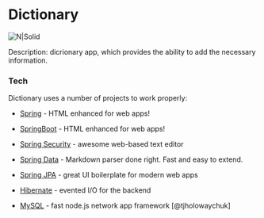 # Dictionary

![N|Solid](https://cdn0.iconfinder.com/data/icons/human-resources-14/100/1-01-128.png)

Description: dicrionary app, which provides the ability to add the necessary information.

### Tech

Dictionary uses a number of projects to work properly:

* [Spring] - HTML enhanced for web apps!
* [SpringBoot] - HTML enhanced for web apps!
* [Spring Security] - awesome web-based text editor
* [Spring Data] - Markdown parser done right. Fast and easy to extend.
* [Spring JPA] - great UI boilerplate for modern web apps
* [Hibernate] - evented I/O for the backend
* [MySQL] - fast node.js network app framework [@tjholowaychuk]

   [Spring]: <https://spring.io>
   [SpringBoot]: <https://docs.spring.io/spring-boot/docs/1.5.x/reference/html/>
   [Spring Security]: <https://github.com/joemccann/dillinger.git>
   [Spring Data]: <http://daringfireball.net>
   [Spring JPA]: <http://daringfireball.net/projects/markdown/>
   [Hibernate]: <https://github.com/markdown-it/markdown-it>
   [MySQL]: <http://ace.ajax.org>
